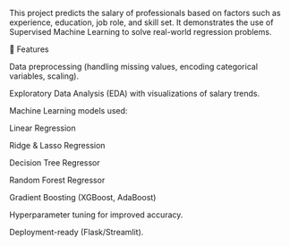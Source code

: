 This project predicts the salary of professionals based on factors such as experience, education, job role, and skill set.
It demonstrates the use of Supervised Machine Learning to solve real-world regression problems.

📌 Features

Data preprocessing (handling missing values, encoding categorical variables, scaling).

Exploratory Data Analysis (EDA) with visualizations of salary trends.

Machine Learning models used:

Linear Regression

Ridge & Lasso Regression

Decision Tree Regressor

Random Forest Regressor

Gradient Boosting (XGBoost, AdaBoost)

Hyperparameter tuning for improved accuracy.

Deployment-ready (Flask/Streamlit).



